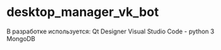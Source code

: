 # desktop_manager_vk_bot

В разработке используется:
Qt Designer
Visual Studio Code - python 3
MongoDB
